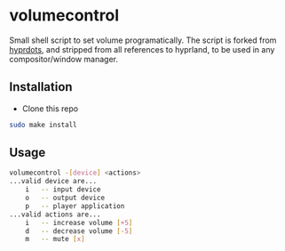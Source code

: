 # volumecontrol

Small shell script to set volume programatically. The script is forked from
[hyprdots](https://github.com/prasanthrangan/hyprdots), and stripped from all
references to hyprland, to be used in any compositor/window manager.

## Installation

- Clone this repo

```bash
sudo make install
```

## Usage

```bash
volumecontrol -[device] <actions>
...valid device are...
    i   -- input device
    o   -- output device
    p   -- player application
...valid actions are...
    i   -- increase volume [+5]
    d   -- decrease volume [-5]
    m   -- mute [x]
```

